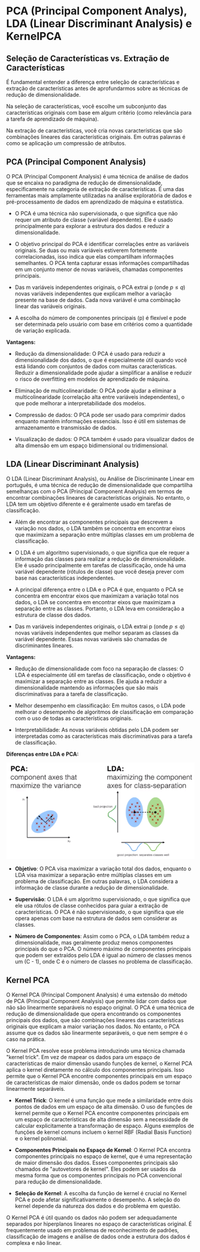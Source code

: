 # PCA (Principal Component Analys), LDA (Linear Discriminant Analysis) e KernelPCA

## Seleção de Características vs. Extração de Características

É fundamental entender a diferença entre seleção de características e extração de características antes de aprofundarmos sobre as técnicas de redução de dimensionalidade.

Na seleção de características, você escolhe um subconjunto das características originais com base em algum critério (como relevância para a tarefa de aprendizado de máquina). 

Na extração de características, você cria novas características que são combinações lineares das características originais. Em outras palavras é como se aplicação um compressão de atributos.

## PCA (Principal Component Analysis)

O PCA (Principal Component Analysis) é uma técnica de análise de dados que se encaixa no paradigma de redução de dimensionalidade, especificamente na categoria de extração de características. É uma das ferramentas mais amplamente utilizadas na análise exploratória de dados e pré-processamento de dados em aprendizado de máquina e estatística.

- O PCA é uma técnica não supervisionada, o que significa que não requer um atributo de classe (variável dependente). Ele é usado principalmente para explorar a estrutura dos dados e reduzir a dimensionalidade.

- O objetivo principal do PCA é identificar correlações entre as variáveis originais. Se duas ou mais variáveis estiverem fortemente correlacionadas, isso indica que elas compartilham informações semelhantes. O PCA tenta capturar essas informações compartilhadas em um conjunto menor de novas variáveis, chamadas componentes principais.

- Das m variáveis independentes originais, o PCA extrai p (onde $p \leq q$) novas variáveis independentes que explicam melhor a variação presente na base de dados. Cada nova variável é uma combinação linear das variáveis originais.

- A escolha do número de componentes principais (p) é flexível e pode ser determinada pelo usuário com base em critérios como a quantidade de variação explicada.

**Vantagens:**

- Redução da dimensionalidade: O PCA é usado para reduzir a dimensionalidade dos dados, o que é especialmente útil quando você está lidando com conjuntos de dados com muitas características. Reduzir a dimensionalidade pode ajudar a simplificar a análise e reduzir o risco de overfitting em modelos de aprendizado de máquina.

- Eliminação de multicolinearidade: O PCA pode ajudar a eliminar a multicolinearidade (correlação alta entre variáveis independentes), o que pode melhorar a interpretabilidade dos modelos.

- Compressão de dados: O PCA pode ser usado para comprimir dados enquanto mantém informações essenciais. Isso é útil em sistemas de armazenamento e transmissão de dados.

- Visualização de dados: O PCA também é usado para visualizar dados de alta dimensão em um espaço bidimensional ou tridimensional.

## LDA (Linear Discriminant Analysis)

O LDA (Linear Discriminant Analysis), ou Análise de Discriminante Linear em português, é uma técnica de redução de dimensionalidade que compartilha semelhanças com o PCA (Principal Component Analysis) em termos de encontrar combinações lineares de características originais. No entanto, o LDA tem um objetivo diferente e é geralmente usado em tarefas de classificação.

- Além de encontrar as componentes principais que descrevem a variação nos dados, o LDA também se concentra em encontrar eixos que maximizam a separação entre múltiplas classes em um problema de classificação.

- O LDA é um algoritmo supervisionado, o que significa que ele requer a informação das classes para realizar a redução de dimensionalidade. Ele é usado principalmente em tarefas de classificação, onde há uma variável dependente (rótulos de classe) que você deseja prever com base nas características independentes.

- A principal diferença entre o LDA e o PCA é que, enquanto o PCA se concentra em encontrar eixos que maximizam a variação total nos dados, o LDA se concentra em encontrar eixos que maximizam a separação entre as classes. Portanto, o LDA leva em consideração a estrutura de classe dos dados.

- Das m variáveis independentes originais, o LDA extrai p (onde $p \leq q$) novas variáveis independentes que melhor separam as classes da variável dependente. Essas novas variáveis são chamadas de discriminantes lineares.

**Vantagens:**

- Redução de dimensionalidade com foco na separação de classes: O LDA é especialmente útil em tarefas de classificação, onde o objetivo é maximizar a separação entre as classes. Ele ajuda a reduzir a dimensionalidade mantendo as informações que são mais discriminativas para a tarefa de classificação.

- Melhor desempenho em classificação: Em muitos casos, o LDA pode melhorar o desempenho de algoritmos de classificação em comparação com o uso de todas as características originais.

- Interpretabilidade: As novas variáveis obtidas pelo LDA podem ser interpretadas como as características mais discriminativas para a tarefa de classificação.

**Diferenças entre LDA e PCA:**

![](./assets/diferenca-entre-pca-e-lda.png)

- **Objetivo**: O PCA visa maximizar a variação total dos dados, enquanto o LDA visa maximizar a separação entre múltiplas classes em um problema de classificação. Em outras palavras, o LDA considera a informação de classe durante a redução de dimensionalidade.

- **Supervisão**: O LDA é um algoritmo supervisionado, o que significa que ele usa rótulos de classe conhecidos para guiar a extração de características. O PCA é não supervisionado, o que significa que ele opera apenas com base na estrutura de dados sem considerar as classes.

- **Número de Componentes**: Assim como o PCA, o LDA também reduz a dimensionalidade, mas geralmente produz menos componentes principais do que o PCA. O número máximo de componentes principais que podem ser extraídos pelo LDA é igual ao número de classes menos um (C - 1), onde C é o número de classes no problema de classificação.

## Kernel PCA

O Kernel PCA (Principal Component Analysis) é uma extensão do método de PCA (Principal Component Analysis) que permite lidar com dados que não são linearmente separáveis no espaço original. O PCA é uma técnica de redução de dimensionalidade que opera encontrando os componentes principais dos dados, que são combinações lineares das características originais que explicam a maior variação nos dados. No entanto, o PCA assume que os dados são linearmente separáveis, o que nem sempre é o caso na prática.

O Kernel PCA resolve esse problema introduzindo uma técnica chamada "kernel trick". Em vez de mapear os dados para um espaço de características de maior dimensão usando funções de kernel, o Kernel PCA aplica o kernel diretamente no cálculo dos componentes principais. Isso permite que o Kernel PCA encontre componentes principais em um espaço de características de maior dimensão, onde os dados podem se tornar linearmente separáveis.

- **Kernel Trick**: O kernel é uma função que mede a similaridade entre dois pontos de dados em um espaço de alta dimensão. O uso de funções de kernel permite que o Kernel PCA encontre componentes principais em um espaço de características de alta dimensão sem a necessidade de calcular explicitamente a transformação de espaço. Alguns exemplos de funções de kernel comuns incluem o kernel RBF (Radial Basis Function) e o kernel polinomial.

- **Componentes Principais no Espaço de Kernel**: O Kernel PCA encontra componentes principais no espaço de kernel, que é uma representação de maior dimensão dos dados. Esses componentes principais são chamados de "autovetores de kernel". Eles podem ser usados da mesma forma que os componentes principais no PCA convencional para redução de dimensionalidade.

- **Seleção de Kernel**: A escolha da função de kernel é crucial no Kernel PCA e pode afetar significativamente o desempenho. A seleção do kernel depende da natureza dos dados e do problema em questão.

O Kernel PCA é útil quando os dados não podem ser adequadamente separados por hiperplanos lineares no espaço de características original. É frequentemente usado em problemas de reconhecimento de padrões, classificação de imagens e análise de dados onde a estrutura dos dados é complexa e não linear.
